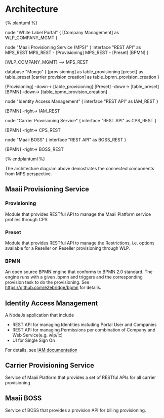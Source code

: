 # Architecture

{% plantuml %}

node "White Label Portal" {
  [Company Management] as WLP_COMPANY_MGMT
}

node "Maaii Provisioning Service (MPS)" {
  interface "REST API" as MPS_REST
  MPS_REST - [Provisioning]
  MPS_REST - [Preset]
  [BPMN]
}

[WLP_COMPANY_MGMT] --> MPS_REST

database "Mongo" {
  [provisioning] as table_provisioning
  [preset] as table_preset
  [carrier provision creation] as table_bpmn_provision_creation
}

[Provisioning] -down-> [table_provisioning]
[Preset] -down-> [table_preset]
[BPMN] -down-> [table_bpmn_provision_creation]


node "Identity Access Management" {
  interface "REST API" as IAM_REST
}

[BPMN] -right-> IAM_REST

node "Carrier Provisioning Service" {
  interface "REST API" as CPS_REST
}

[BPMN] -right-> CPS_REST

node "Maaii BOSS" {
  interface "REST API" as BOSS_REST
}

[BPMN] -right-> BOSS_REST

{% endplantuml %}

The architecture diagram above demostrates the connected components from MPS perspective.

## Maaii Provisioning Service

### Provisioning

Module that provides RESTful API to manage the Maaii Platform service profiles through CPS

### Preset

Module that provides RESTful API to manage the Restrictions, i.e. options available
for a Reseller  on Reseller provisioning through WLP.

### BPMN

An open source BPMN engine that conforms to BPMN 2.0 standard. The engine runs
with a given .bpmn and triggers and the corresponding provision task to do
the provisioning. See https://github.com/e2ebridge/bpmn for details.

## Identity Access Management

A NodeJs application that include
- REST API for managing Identities including Portal User and Companies
- REST API for managing Permissions per combination of Company and Web Service(e.g. wlp/lc)
- UI for Single Sign On

For details, see [IAM documentation](http://deploy.dev.maaii.com:9080)

## Carrier Provisioning Service

Service of Maaii Platform that provides a set of RESTful APIs for all carrier provisioning.

## Maaii BOSS

Service of BOSS that provides a provision API for billing provisioning.
